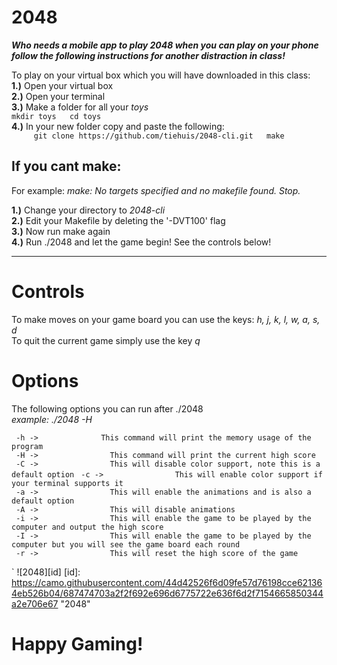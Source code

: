 **2048**
=========

**_Who needs a mobile app to play 2048 when you can play on your phone  
follow the following instructions for another distraction in class!_**


To play on your virtual box which you will have downloaded in this class:  
**1.)** Open your virtual box  
**2.)** Open your terminal  
**3.)** Make a folder for all your *toys*  
    `mkdir toys  
     cd toys `   
**4.)** In your new folder copy and paste the following:    
    `     git clone https://github.com/tiehuis/2048-cli.git  
         make`

If you cant make: 
-------------------- 
For example: *make: No targets specified and no makefile found.  Stop.*

**1.)** Change your directory to *2048-cli*  
**2.)** Edit your Makefile by deleting the '-DVT100' flag  
**3.)** Now run make again  
**4.)** Run ./2048 and let the game begin! See the controls below!  

---

Controls
==========
To make moves on your game board you can use the keys: *h, j, k, l, w, a, s, d*  
To quit the current game simply use the key _q_  


Options
==========
The following options you can run after ./2048  
_example: ./2048 -H_  

` -h ->              This command will print the memory usage of the program`  
` -H ->                This command will print the current high score`  
` -C ->                This will disable color support, note this is a default option`
` -c ->                This will enable color support if your terminal supports it`   
` -a ->                This will enable the animations and is also a default option`    
` -A ->                This will disable animations`    
` -i ->                This will enable the game to be played by the computer and output the high score`     
` -I ->                This will enable the game to be played by the computer but you will see the game board each round`  
` -r ->                This will reset the high score of the game`    







`
![2048][id]
[id]: https://camo.githubusercontent.com/44d42526f6d09fe57d76198cce621364eb526b04/687474703a2f2f692e696d6775722e636f6d2f7154665850344a2e706e67 "2048"



Happy Gaming!
===============







